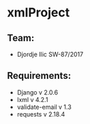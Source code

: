 # xmlProject
## Team:
- Djordje Ilic SW-87/2017

## Requirements:
- Django v 2.0.6
- lxml v 4.2.1
- validate-email v 1.3
- requests v 2.18.4
